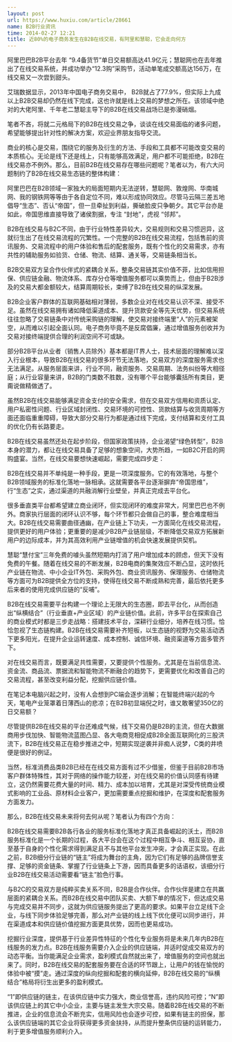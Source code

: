 ```yaml
---
layout: post
url: https://www.huxiu.com/article/28661
name: B2B行业资讯
time: 2014-02-27 12:21
title: 近80%的电子商务发生在B2B在线交易，有阿里和慧聪，它会走向何方
---
```

阿里巴巴B2B平台去年 “9.4备货节”单日交易额高达41.9亿元；慧聪网也在去年推出了在线交易系统，并成功举办“12.3购”采购节，活动单笔成交额高达156万，在线交易又一次尝到甜头。

艾瑞数据显示，2013年中国电子商务交易中， B2B就占了77.9%，但实际上九成以上B2B交易却仍然在线下完成，这也许就是线上交易的梦想之所在。该领域中绝对的大佬阿里、千年老二慧聪主导下的B2B在线交易战场已是弥漫硝烟。

笔者不吝，将就二元格局下的B2B在线交易之争，谈谈在线交易面临的诸多问题，希望能够提出针对性的解决方案，欢迎业界朋友指导交流。

商业的核心是交易，围绕它的服务及衍生的方法、手段和工具都不可能改变交易的本质核心。无论是线下还是线上，只有能够高效满足，用户都不可能拒绝，B2B在线交易亦不例外。那么，目前B2B在线交易存在哪些问题呢？笔者以为，有六大问题制约了B2B在线交易生态链的整体构建：

阿里巴巴在B2B领域一家独大的局面短期内无法逆转，慧聪网、敦煌网、华南城网、我的钢铁网等等由于各自定位不同，难以形成协同效应。尽管马云隔三差五地倡导“生态”、否认“帝国”，但一旦牵扯到利益，撕破脸皮只争朝夕。其它平台亦是如此，帝国思维直接导致了诸侯割据，专注 “封地”，虎视 “邻邦”。

B2B在线交易与B2C不同，由于行业特性差异较大，交易规则和交易习惯迥异，这就衍生出了在线交易流程的冗繁性。一个完整的B2B在线交易流程，包括售前的资讯服务、交易流程中的用户体验和售后的配套服务，既有个性化的交易需求，亦有共性的辅助服务如验货、仓储、物流、结算、通关等，交易链条相当长。

B2B交易双方呈合作伙伴式的紧耦合关系，整条交易链其实价值不菲，比如信用担保、供应链金融、物流体系、库存分仓等增值服务都可以乘势而上，但由于B2B涉及的交易大都金额较大，结算周期较长，束缚了B2B在线交易的纵深发展。

B2B企业客户群体的互联网基础相对薄弱，多数企业对在线交易认识不深、接受不足。虽然在线交易拥有诸如降低渠道成本、提升货款安全等先天优势，但交易系统往往忽略了交易链条中对传统采购链的理解，使交易对接终端里“人”的元素被架空，从而难以引起全面认同。电子商务毕竟不是反腐倡廉，通过增值服务创收并为交易对接终端提供合理的利润空间不可或缺。

部分B2B平台从业者（销售人员除外）基本都是IT界人士，技术层面的理解难以深入行业根本，导致B2B在线交易的很多环节无法落地，交易双方的深度服务需求也无法满足。从服务层面来讲，行业不同，融资服务、交易周期、法务纠纷等大相径庭；从行业容量来讲，B2B的门类数不胜数，没有哪个平台能够囊括所有类目，更甭说做精做透了。

虽然B2B在线交易能够满足资金支付的安全需求，但在交易双方信用和资质认定、用户私密性问题、行业区域封闭性、交易环境的可控性、货款结算与收货周期等方面还面临重重障碍，导致大部分交易行为都是通过线下完成，支付结算和支付工具的优化仍有长路要走。

B2B在线交易虽然还处在起步阶段，但国家政策扶持，企业渴望“绿色转型”，B2B本身的潜力，都让在线交易具备了足够的想象空间，大势所趋，一如B2C开启的网购盛宴。当然，在线交易要想快速崛起，需要完成四步走：

B2B在线交易并不单纯是一种手段，更是一项深度服务。它的有效落地，与整个B2B领域服务的标准化落地一脉相承。这就需要各平台逐渐摒弃“帝国思维”，行“生态”之实，通过渠道的共融消解行业壁垒，并真正完成去平台化。

很多垂直类平台都希望建立商业闭环，但实现闭环的难度非常大，阿里巴巴也不例外。商家执行层面的闭环认识不够，每个环节都只会做自己的事，整合难度相当大。B2B在线交易需要曲径通幽，在产业链上下功夫，一方面简化在线交易流程，提供更好的用户体验；更重要的是减少B2B产业链层级，不断降低交易双方拓展新用户的边际成本，并为其高效利用产业链增值的机会快速发展提供契机。

慧聪“慧付宝”三年免费的噱头虽然短期内打消了用户增加成本的顾虑，但天下没有免费的午餐。随着在线交易的不断发展，B2B电商的集聚效应不断凸显，这时依托产业链在物流、中小企业IT外包、采购外包、商业资讯服务、保理服务、仓储物流等方面可为B2B提供全方位的支持，使得在线交易不断成熟和完善，最后依托更多后来者的使用完成供应链的“反哺”。

B2B在线交易需要平台构建一个理论上无限大的生态圈，即去平台化，从而创造出“纵横结合”（行业垂直+产业区域）的产业链价值。此前，许多平台在探索自己的商业模式时都是三步走战略：搭建技术平台，深耕行业细分，培养在线习惯。恰恰忽视了生态链构建。B2B在线交易需要补齐短板，以生态链的视野为交易活动洒下更多阳光，在提升企业运转速度、成本控制、诚信环境、融资渠道等方面多管齐下。

对在线交易而言，既要满足共性需要，又要提供个性服务。尤其是在当前信息流、资金流、商品流、票据流和智能物流不断融合的趋势下，更需要优化和改善自己的交易流程，甚至改变利益分配，挖掘供应链价值。

在笔记本电脑兴起之时，没有人会想到PC端会逐步消解；在智能终端兴起的今天，笔电产业笼罩着日薄西山的悲凉；在B2B初显端倪之时，谁又敢奢望350亿的日交易额？

尽管提供B2B在线交易的平台还难成气候，线下交易仍是B2B的主流，但在大数据商用步伐加快、智能物流蓝图凸显、各大电商竞相促成B2B全面互联网化的三股洪流下，B2B在线交易正在稳步推进之中，短期实现逆袭并非痴人说梦，C类的井喷便是很好的例证。

当然，标准消费品类B2B已经在在线交易方面有过不少借鉴，但鉴于目前B2B市场客户群体特殊性，其对于网络的操作能力较差，对在线交易的价值认同感有待建立，这仍然需要花费大量的时间、精力、成本加以培育，尤其是对深受传统商业模式影响的工业品、原材料企业客户，更加需要重点挖掘和维护，在深度和配套服务方面发力。

那么，B2B在线交易未来将何去何从呢？笔者认为有四个方向：

B2B在线交易需要B2B各行各业的服务标准化落地才真正具备崛起的沃土，而B2B服务标准化是一个长期的过程，各大平台会在这个过程中相互争斗、相互妥协，直至基于自身的个性化需求得到满足且不与其他平台发生冲突，才会真正实现。在此之前，B2B细分行业链的“链主”将成为舞台的主角，因为它们有足够的品牌信誉支撑、足够的资金链条、掌握了行业链条上下游，因而具备更多的话语权，该细分行业B2B在线交易活动需要看“链主”脸色行事。

与B2C的交易双方是纯粹买卖关系不同，B2B是合作伙伴。合作伙伴是建立在共赢层面的紧耦合关系。而B2B在线交易中团队买卖、大额下单的情况下，但达成交易与完成交易并不同步，这就为供应链服务提出了更高的要求。如果平台立足线下企业，与线下同步体验足够完善，那么对产业链的线上线下优化便可以同步进行，并在渠道成本和供应链价值挖掘方面更具优势，因而也更易成功。

挖掘行业深度，提供基于行业差异性特征的个性化专业服务将是未来几年内B2B在线服务的发力点。B2B在线服务需要介入企业的供应链端，并适时促成交易双方的动态平衡。当你能满足企业需求，盈利模式自然就出来了，增值服务的空间也就出来了。同时，B2B在线交易的配套服务要在合适的环节跟上，让用户的钱在愉悦的体验中被“摸”走。通过深度的纵向挖掘和配套的横向延伸，B2B在线交易的“纵横结合”格局将衍生出更多的盈利模式。

“1”即供应链的链主，在该供应链中实力强大，商业信誉高，违约风险可控；“N”即该供应链上的其它中小企业，主要与链主发生大宗交易。随着B2B在线交易的不断推进，企业的信息流会不断充实，信用风险也会逐步可控，如果有链主的担保，那么该供应链端的其它企业将获得更多资金扶持，从而提升整条供应链的运转能力，利于更多增值服务顺利介入。

